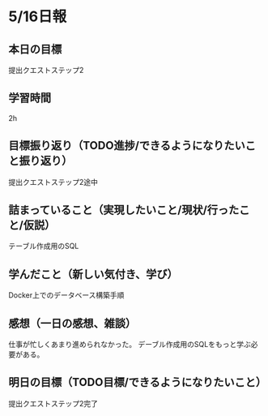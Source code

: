 # 5/16日報
## 本日の目標
提出クエストステップ2
## 学習時間
2h
## 目標振り返り（TODO進捗/できるようになりたいこと振り返り）
提出クエストステップ2途中
## 詰まっていること（実現したいこと/現状/行ったこと/仮説）
テーブル作成用のSQL
## 学んだこと（新しい気付き、学び）
Docker上でのデータベース構築手順
## 感想（一日の感想、雑談）
仕事が忙しくあまり進められなかった。
デーブル作成用のSQLをもっと学ぶ必要がある。
## 明日の目標（TODO目標/できるようになりたいこと）
提出クエストステップ2完了
